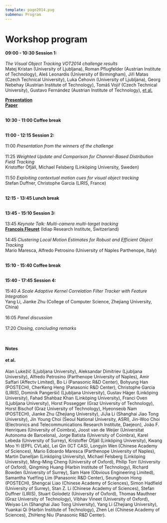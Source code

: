 ```yaml
---
template: page2014.pug
submenu: Program
---
```


# Workshop program

**09:00 - 10:30 Session 1:**<br>
<br>
<i>The Visual Object Tracking VOT2014 challenge results</i><br />
Matej Kristan (University of Ljubljana), 
Roman Pflugfelder (Austrian Institute of Technology), 
Ale&#353; Leonardis (University of Birmingham), 
Ji&#345;i Matas (Czech Technical University), 
Luka &#268;ehovin (University of Ljubljana), 
Georg Nebehay (Austrian Institute of Technology), 
Tom&#225;&#353; Voji&#345; (Czech Technical University), 
Gustavo Fern&#225;ndez (Austrian Institute of Technology), 
<a href="#reference_00">et al.</a>
<br>

<b>[Presentation](/vot2014/download/vot_2014_presentation.pdf)</b><br>
<b>[Paper](/vot2014/download/vot_2014_paper.pdf)</b><br><br>

**10:30 - 11:00 Coffee break**
<br><br>

**11:00 - 12:15 Session 2:**<br>
<br>
11:00 <i>Presentation from the winners of the challenge</i><br>
<br>
11:25 <i>Weighted Update and Comparison for Channel-Based Distribution Field Tracking</i><br>
Kristoffer &#214;fj&#228;ll, Michael Felsberg (Link&#246;ping University, Sweden)
<br><br>
11:50 <i>Exploiting contextual motion cues for visual object tracking</i><br>
Stefan Duffner, Christophe Garcia (LIRIS, France)
<br><br>

**12:15 - 13:45 Lunch break**
<br><br>

**13:45 - 15:10 Session 3:**<br>
<br>
13:45 <i>Keynote Talk: 
Multi-camera multi-target tracking</i><br>
<b>[Francois Fleuret](http://www.idiap.ch/~fleuret/)</b> (Idiap Research Institute, Switzerland)
<br><br>
14:45 <i>Clustering Local Motion Estimates for Robust and Efficient Object Tracking</i><br>
Mario Maresca, Alfredo Petrosino (University of Naples Parthenope, Italy)
<br><br>

**15:10 - 15:40 Coffee break**
<br><br>

**15:40 - 17:45 Session 4:**<br>
<br>
15:40 <i>A Scale Adaptive Kernel Correlation Filter Tracker with Feature Integration</i><br>
Yang Li, Jianke Zhu (College of Computer Science, Zhejiang University, China)
<br><br>
16:05 <i>Panel discussion</i><br>
<br>
17:20 <i>Closing, concluding remarks</i><br>
<br><br>

**Notes**

<h4><a name="reference_00">et al.</a></h4>

Alan Luke&#382;i&#269; (Ljubljana University), 
Aleksandar Dimitriev (Ljubljana University), 
Alfredo Petrosino (Parthenope University of Naples), 
Amir Saffari (Affectv Limited), 
Bo Li (Panasonic R&amp;D Center), 
Bohyung Han (POSTECH), 
CherKeng Heng (Panasonic R&amp;D Center), 
Christophe Garcia (LIRIS), 
Dominik Panger&#353;i&#269; (Ljubljana University), 
Gustav H&#228;ger (Link&#246;ping University), 
Fahad Shahbaz Khan (Link&#246;ping University), 
Franci Oven (Ljubljana University), 
Horst Possegger (Graz University of Technology), 
Horst Bischof (Graz University of Technology), 
Hyeonseob Nam (POSTECH), 
Jianke Zhu (Zhejiang University), 
JiJia Li (Shanghai Jiao Tong University), 
Jin Young Choi (Seoul National University, ASRI), 
Jin-Woo Choi (Electronics and Telecommunications Research Institute, Daejeon), 
Jo&#227;o F. Henriques (University of Coimbra), 
Joost van de Weijer (Universitat Autonoma de Barcelona), 
Jorge Batista (University of Coimbra), 
Karel Lebeda (University of Surrey), 
Kristoffer &#214;fj&#228;ll (Link&#246;ping University), 
Kwang Moo Yi (EPFL CVLab), 
Lei Qin (ICT CAS), 
Longyin Wen (Chinese Academy of Sciences), 
Mario Edoardo Maresca (Parthenope University of Naples), 
Martin Danelljan (Link&#246;ping University), 
Michael Felsberg (Link&#246;ping University), 
Ming-Ming Cheng (University of Oxford), 
Philip Torr (University of Oxford), 
Qingming Huang (Harbin Institute of Technology), 
Richard Bowden (University of Surrey), 
Sam Hare (Obvious Engineering Limited), 
Samantha YueYing Lim (Panasonic R&amp;D Center), 
Seunghoon Hong (POSTECH), 
Shengcai Liao (Chinese Academy of Sciences), 
Simon Hadfield (University of Surrey), 
Stan Z. Li (Chinese Academy of Sciences), 
Stefan Duffner (LIRIS), 
Stuart Golodetz (University of Oxford), 
Thomas Mauthner (Graz University of Technology), 
Vibhav Vineet (University of Oxford), 
Weiyao Lin (Shanghai Jiao Tong University), 
Yang Li (Zhejiang University), 
Yuankai Qi (Harbin Institute of Technology), 
Zhen Lei (Chinese Academy of Sciences), 
ZhiHeng Niu (Panasonic R&amp;D Center).

